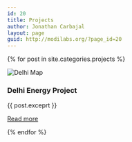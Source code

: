 ```yaml
---
id: 20
title: Projects
author: Jonathan Carbajal
layout: page
guid: http://modilabs.org/?page_id=20
---
```


{% for post in site.categories.projects %}
<div class="row-fluid projects">
    <div class="col-sm-12">
        <div class="row-fluid">
            <div class="col-sm-4"><img src="http://sel.columbia.edu/wp-content/uploads/2014/12/delhi_map_300x329.png" alt="Delhi Map"></div>
            <div class="col-sm-4 projects-details">
                <h3>Delhi Energy Project</h3>
                <p>{{ post.exceprt }}</p>
                <p><a href="{{ post.url | prepend: site.baseurl }}">Read more</a></p>
            </div>
        </div>
    </div>
</div>
{% endfor %}
